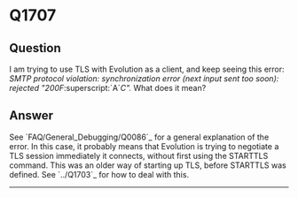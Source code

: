Q1707
=====

Question
--------

I am trying to use TLS with Evolution as a client, and keep seeing this
error: *SMTP protocol violation: synchronization error (next input sent
too soon): rejected "200F*:superscript:\`A\`*C".* What does it mean?

Answer
------

See \`FAQ/General\_Debugging/Q0086\`\_ for a general explanation of the
error. In this case, it probably means that Evolution is trying to
negotiate a TLS session immediately it connects, without first using the
STARTTLS command. This was an older way of starting up TLS, before
STARTTLS was defined. See \`../Q1703\`\_ for how to deal with this.

* * * * *
